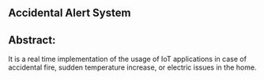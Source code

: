 ## Accidental Alert System

## Abstract:

It is a real time implementation of the usage of IoT applications in case of accidental fire, sudden temperature increase, or electric issues in the home.